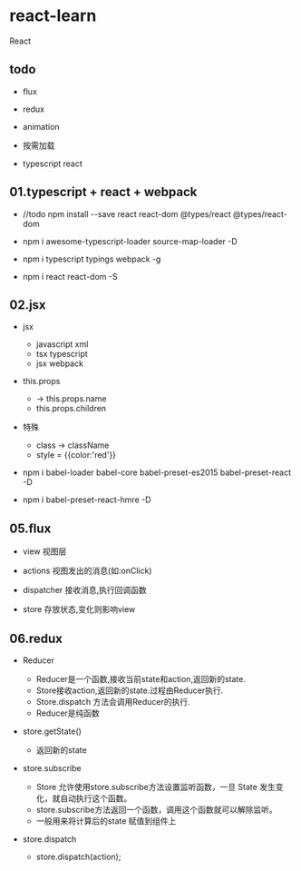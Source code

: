 # react-learn
React

## todo

- flux

- redux

- animation

- 按需加载

- typescript react

## 01.typescript + react + webpack

- //todo npm install --save react react-dom @types/react @types/react-dom

- npm i awesome-typescript-loader source-map-loader -D

- npm i typescript typings webpack -g

- npm i react react-dom -S

## 02.jsx

- jsx
    - javascript xml
    - tsx typescript
    - jsx webpack

- this.props
    - <App name="world"/> -> this.props.name
    - this.props.children

- 特殊
    - class -> className
    - style = {{color:'red'}}

- npm i babel-loader babel-core babel-preset-es2015 babel-preset-react -D

- npm i babel-preset-react-hmre -D


## 05.flux

- view 视图层

- actions 视图发出的消息(如:onClick)

- dispatcher 接收消息,执行回调函数

- store 存放状态,变化则影响view



## 06.redux

- Reducer 
    - Reducer是一个函数,接收当前state和action,返回新的state.
    - Store接收action,返回新的state.过程由Reducer执行.
    - Store.dispatch 方法会调用Reducer的执行.
    - Reducer是纯函数

- store.getState()
    - 返回新的state

- store.subscribe
    - Store 允许使用store.subscribe方法设置监听函数，一旦 State 发生变化，就自动执行这个函数。
    - store.subscribe方法返回一个函数，调用这个函数就可以解除监听。
    - 一般用来将计算后的state 赋值到组件上

- store.dispatch
    - store.dispatch(action);
